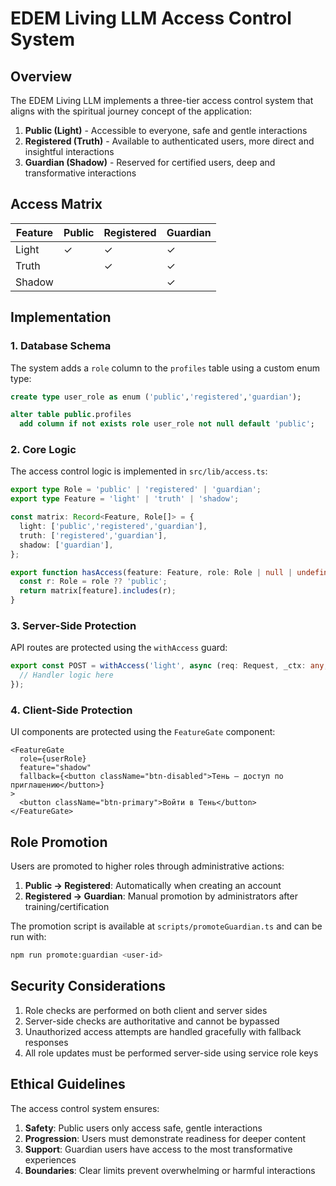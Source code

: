 # EDEM Living LLM Access Control System

## Overview

The EDEM Living LLM implements a three-tier access control system that aligns with the spiritual journey concept of the application:

1. **Public (Light)** - Accessible to everyone, safe and gentle interactions
2. **Registered (Truth)** - Available to authenticated users, more direct and insightful interactions
3. **Guardian (Shadow)** - Reserved for certified users, deep and transformative interactions

## Access Matrix

| Feature | Public | Registered | Guardian |
|---------|--------|------------|----------|
| Light   | ✓      | ✓          | ✓        |
| Truth   |        | ✓          | ✓        |
| Shadow  |        |            | ✓        |

## Implementation

### 1. Database Schema

The system adds a `role` column to the `profiles` table using a custom enum type:

```sql
create type user_role as enum ('public','registered','guardian');

alter table public.profiles
  add column if not exists role user_role not null default 'public';
```

### 2. Core Logic

The access control logic is implemented in `src/lib/access.ts`:

```typescript
export type Role = 'public' | 'registered' | 'guardian';
export type Feature = 'light' | 'truth' | 'shadow';

const matrix: Record<Feature, Role[]> = {
  light: ['public','registered','guardian'],
  truth: ['registered','guardian'],
  shadow: ['guardian'],
};

export function hasAccess(feature: Feature, role: Role | null | undefined) {
  const r: Role = role ?? 'public';
  return matrix[feature].includes(r);
}
```

### 3. Server-Side Protection

API routes are protected using the `withAccess` guard:

```typescript
export const POST = withAccess('light', async (req: Request, _ctx: any, role: any) => {
  // Handler logic here
});
```

### 4. Client-Side Protection

UI components are protected using the `FeatureGate` component:

```tsx
<FeatureGate
  role={userRole}
  feature="shadow"
  fallback={<button className="btn-disabled">Тень — доступ по приглашению</button>}
>
  <button className="btn-primary">Войти в Тень</button>
</FeatureGate>
```

## Role Promotion

Users are promoted to higher roles through administrative actions:

1. **Public → Registered**: Automatically when creating an account
2. **Registered → Guardian**: Manual promotion by administrators after training/certification

The promotion script is available at `scripts/promoteGuardian.ts` and can be run with:

```bash
npm run promote:guardian <user-id>
```

## Security Considerations

1. Role checks are performed on both client and server sides
2. Server-side checks are authoritative and cannot be bypassed
3. Unauthorized access attempts are handled gracefully with fallback responses
4. All role updates must be performed server-side using service role keys

## Ethical Guidelines

The access control system ensures:

1. **Safety**: Public users only access safe, gentle interactions
2. **Progression**: Users must demonstrate readiness for deeper content
3. **Support**: Guardian users have access to the most transformative experiences
4. **Boundaries**: Clear limits prevent overwhelming or harmful interactions
